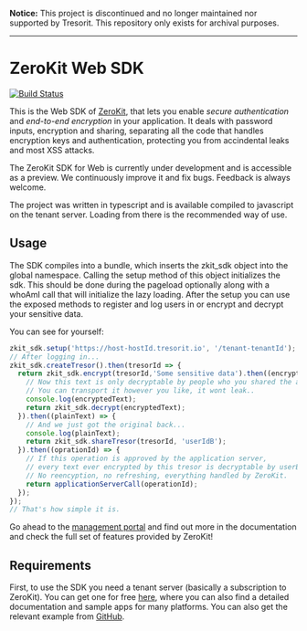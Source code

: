 **Notice:** This project is discontinued and no longer maintained nor supported by Tresorit. This repository only exists for archival purposes.
***
# ZeroKit Web SDK 
[![Build Status](https://travis-ci.org/tresorit/ZeroKit-Web-SDK.svg?branch=master)](https://travis-ci.org/tresorit/ZeroKit-Web-SDK)

This is the Web SDK of [ZeroKit](https://tresorit.com/zerokit), that lets you enable *secure authentication* and *end-to-end encryption* in your application.
It deals with password inputs, encryption and sharing, separating all the code that handles encryption keys and authentication, protecting you from accindental leaks and most XSS attacks. 

The ZeroKit SDK for Web is currently under development and is accessible as a preview. We continuously improve it and fix bugs. Feedback is always welcome.

The project was written in typescript and is available compiled to javascript on the tenant server.
Loading from there is the recommended way of use.

## Usage
The SDK compiles into a bundle, which inserts the zkit_sdk object into the global namespace.
Calling the setup method of this object initializes the sdk.
This should be done during the pageload optionally along with a whoAmI call that will initialize the lazy loading.
After the setup you can use the exposed methods to register and log users in or encrypt and decrypt your sensitive data.

You can see for yourself:
```javascript
zkit_sdk.setup('https://host-hostId.tresorit.io', '/tenant-tenantId');
// After logging in...
zkit_sdk.createTresor().then(tresorId => {
  return zkit_sdk.encrypt(tresorId,'Some sensitive data').then((encryptedText) => {
    // Now this text is only decryptable by people who you shared the above "tresor" with
    // You can transport it however you like, it wont leak..
    console.log(encryptedText);  
    return zkit_sdk.decrypt(encryptedText);
  }).then((plainText) => {
    // And we just got the original back...
    console.log(plainText);
    return zkit_sdk.shareTresor(tresorId, 'userIdB');
  }).then((oprationId) => {
    // If this operation is approved by the application server,
    // every text ever encrypted by this tresor is decryptable by userB...
    // No reencyption, no refreshing, everything handled by ZeroKit.
    return applicationServerCall(operationId);
  });
});
// That's how simple it is.
```

Go ahead to the [management portal](https://manage.tresorit.io) and find out more in the documentation and check the full set of features provided by ZeroKit!

## Requirements
First, to use the SDK you need a tenant server (basically a subscription to ZeroKit).
You can get one for free [here](https://tresorit.com/zerokit),
where you can also find a detailed documentation and sample apps for many platforms. You can also get the relevant
example from [GitHub](https://github.com/tresorit/ZeroKit-simple-example).
